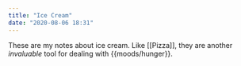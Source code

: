```yaml
---
title: "Ice Cream"
date: "2020-08-06 18:31"
---
```


These are my notes about ice cream. Like [[Pizza]], they are another *invaluable* tool for dealing with {{moods/hunger}}.